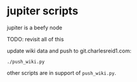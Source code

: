 # jupiter scripts

jupiter is a beefy node

TODO: revisit all of this

update wiki data and push to git.charlesreid1.com:

```
./push_wiki.py
```

other scripts are in support of `push_wiki.py`.
